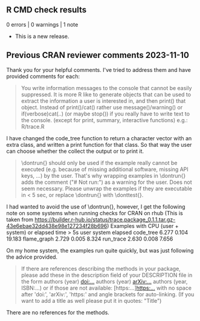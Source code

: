 ## R CMD check results

0 errors | 0 warnings | 1 note

* This is a new release.

## Previous CRAN reviewer comments 2023-11-10

Thank you for your helpful comments. I've tried to address them and have provided comments for each:

> You write information messages to the console that cannot be easily suppressed. It is more R like to generate objects that can be used to extract the information a user is interested in, and then print() that object.
> Instead of print()/cat() rather use message()/warning()  or if(verbose)cat(..) (or maybe stop()) if you really have to write text to the console.
> (except for print, summary, interactive functions)
> e.g.: R/trace.R 

I have changed the code_tree function to return a character vector with an extra
class, and written a print function for that class. So that way the user can
choose whether the collect the output or to print it.

> \dontrun{} should only be used if the example really cannot be executed (e.g. because of missing additional software, missing API keys, ...) by the user. That's why wrapping examples in \dontrun{} adds the comment ("# Not run:") as a warning for the user. Does not seem necessary. Please unwrap the examples if they are executable in < 5 sec, or replace \dontrun{} with \donttest{}.

I had wanted to avoid the use of \dontrun{}, however, I get the following note
on some systems when running checks for CRAN on rhub
(This is taken from https://builder.r-hub.io/status/trace.package_0.1.1.tar.gz-43e6ebae32dd438e98e127234f28b696)
Examples with CPU (user + system) or elapsed time > 5s
               user system elapsed
  code_tree   6.277  0.104  19.183
  flame_graph 2.729  0.005   8.324
  run_trace   2.630  0.008   7.656
  
On my home system, the examples run quite quickly, but was just following the
advice provided.

> If there are references describing the methods in your package, please add these in the description field of your DESCRIPTION file in the form authors (year) <doi:...> authors (year) <arXiv:...> authors (year, ISBN:...) or if those are not available: [https:...]<https:...> with no space after 'doi:', 'arXiv:', 'https:' and angle brackets for auto-linking. (If you want to add a title as well please put it in quotes: "Title")

There are no references for the methods. 
